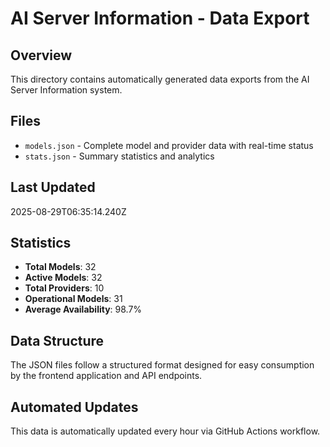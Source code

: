 # AI Server Information - Data Export

## Overview
This directory contains automatically generated data exports from the AI Server Information system.

## Files
- `models.json` - Complete model and provider data with real-time status
- `stats.json` - Summary statistics and analytics

## Last Updated
2025-08-29T06:35:14.240Z

## Statistics
- **Total Models**: 32
- **Active Models**: 32
- **Total Providers**: 10
- **Operational Models**: 31
- **Average Availability**: 98.7%

## Data Structure
The JSON files follow a structured format designed for easy consumption by the frontend application and API endpoints.

## Automated Updates
This data is automatically updated every hour via GitHub Actions workflow.
